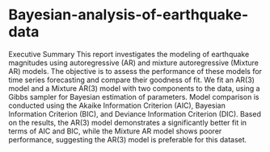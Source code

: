 # Bayesian-analysis-of-earthquake-data

Executive Summary
This report investigates the modeling of earthquake magnitudes using autoregressive (AR) and mixture autoregressive (Mixture AR) models. The objective is to assess the performance of these models for time series forecasting and compare their goodness of fit. We fit an AR(3) model and a Mixture AR(3) model with two components to the data, using a Gibbs sampler for Bayesian estimation of parameters. Model comparison is conducted using the Akaike Information Criterion (AIC), Bayesian Information Criterion (BIC), and Deviance Information Criterion (DIC). Based on the results, the AR(3) model demonstrates a significantly better fit in terms of AIC and BIC, while the Mixture AR model shows poorer performance, suggesting the AR(3) model is preferable for this dataset.
